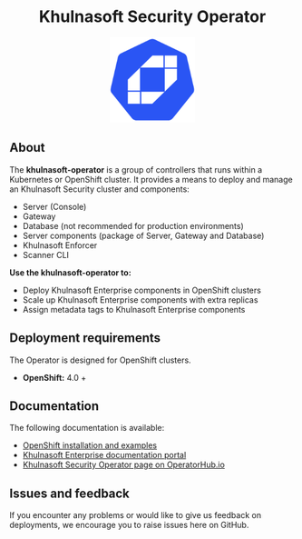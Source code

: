 <h1 align="center">Khulnasoft Security Operator</h1>
<p align="center">
  <img width="150px" height="150px" src="images/logo.png"/>
</p>

## About

The **khulnasoft-operator** is a group of controllers that runs within a Kubernetes or OpenShift cluster. It provides a means to deploy and manage an Khulnasoft Security cluster and components:
* Server (Console)
* Gateway
* Database (not recommended for production environments)
* Server components (package of Server, Gateway and Database)
* Khulnasoft Enforcer
* Scanner CLI

**Use the khulnasoft-operator to:**
 * Deploy Khulnasoft Enterprise components in OpenShift clusters
 * Scale up Khulnasoft Enterprise components with extra replicas
 * Assign metadata tags to Khulnasoft Enterprise components

## Deployment requirements

The Operator is designed for OpenShift clusters.

* **OpenShift:** 4.0 +

## Documentation

The following documentation is available:

- [OpenShift installation and examples](docs/DeployOpenShiftOperator.md)
- [Khulnasoft Enterprise documentation portal](https://docs.khulnasoft.com/)
- [Khulnasoft Security Operator page on OperatorHub.io](https://operatorhub.io/operator/khulnasoft)

## Issues and feedback

If you encounter any problems or would like to give us feedback on deployments, we encourage you to raise issues here on GitHub.